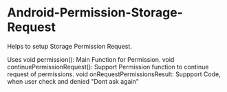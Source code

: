 # Android-Permission-Storage-Request

Helps to setup Storage Permission Request.

Uses
    void permission():                  Main Function for Permission.
    void continuePermissionRequest():   Support Permission function to continue request of permissions.
    void onRequestPermissionsResult:    Suppport Code, when user check and denied "Dont ask again"
